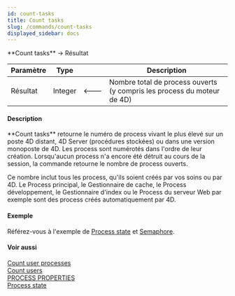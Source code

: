 ```yaml
---
id: count-tasks
title: Count tasks
slug: /commands/count-tasks
displayed_sidebar: docs
---
```


<!--REF #_command_.Count tasks.Syntax-->**Count tasks**  -> Résultat<!-- END REF-->
<!--REF #_command_.Count tasks.Params-->
| Paramètre | Type |  | Description |
| --- | --- | --- | --- |
| Résultat | Integer | &#x1F850; | Nombre total de process ouverts (y compris les process du moteur de 4D) |

<!-- END REF-->

#### Description 

<!--REF #_command_.Count tasks.Summary-->**Count tasks** retourne le numéro de process vivant le plus élevé sur un poste 4D distant, 4D Server (procédures stockées) ou dans une version monoposte de 4D.<!-- END REF--> Les process sont numérotés dans l'ordre de leur création. Lorsqu'aucun process n'a encore été détruit au cours de la session, la commande retourne le nombre de process ouverts. 

Ce nombre inclut tous les process, qu'ils soient créés par vos soins ou par 4D. Le Process principal, le Gestionnaire de cache, le Process développement, le Gestionnaire d'index ou le Process du serveur Web par exemple sont des process créés automatiquement par 4D.

#### Exemple 

Référez-vous à l'exemple de [Process state](process-state.md) et [Semaphore](semaphore.md).

#### Voir aussi 

[Count user processes](count-user-processes.md)  
[Count users](count-users.md)  
[PROCESS PROPERTIES](process-properties.md)  
[Process state](process-state.md)  